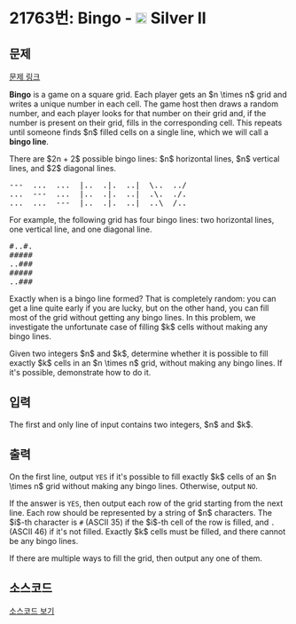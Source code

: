 # 21763번: Bingo - <img src="https://static.solved.ac/tier_small/9.svg" style="height:20px" /> Silver II

<!-- performance -->

<!-- 문제 제출 후 깃허브에 푸시를 했을 때 제출한 코드의 성능이 입력될 공간입니다.-->

<!-- end -->

## 문제

[문제 링크](https://boj.kr/21763)


<p><strong>Bingo</strong> is a game on a square grid. Each player gets an $n \times n$ grid and writes a unique number in each cell. The game host then draws a random number, and each player looks for that number on their grid and, if the number is present on their grid, fills in the corresponding cell. This repeats until someone finds $n$ filled cells on a single line, which we will call a <strong>bingo line</strong>.</p>

<p>There are $2n + 2$ possible bingo lines: $n$ horizontal lines, $n$ vertical lines, and $2$ diagonal lines.</p>

<pre>---  ...  ...  |..  .|.  ..|  \..  ../
...  ---  ...  |..  .|.  ..|  .\.  ./.
...  ...  ---  |..  .|.  ..|  ..\  /..</pre>

<p>For example, the following grid has four bingo lines: two horizontal lines, one vertical line, and one diagonal line.</p>

<pre>#..#.
#####
..###
#####
..###</pre>

<p>Exactly when is a bingo line formed? That is completely random: you can get a line quite early if you are lucky, but on the other hand, you can fill most of the grid without getting any bingo lines. In this problem, we investigate the unfortunate case of filling $k$ cells without making any bingo lines.</p>

<p>Given two integers $n$ and $k$, determine whether it is possible to fill exactly $k$ cells in an $n \times n$ grid, without making any bingo lines. If it's possible, demonstrate how to do it.</p>



## 입력


<p>The first and only line of input contains two integers, $n$ and $k$.</p>



## 출력


<p>On the first line, output <code>YES</code> if it's possible to fill exactly $k$ cells of an $n \times n$ grid without making any bingo lines. Otherwise, output <code>NO</code>.</p>

<p>If the answer is <code>YES</code>, then output each row of the grid starting from the next line. Each row should be represented by a string of $n$ characters. The $i$-th character is <code>#</code> (ASCII 35) if the $i$-th cell of the row is filled, and <code>.</code> (ASCII 46) if it's not filled. Exactly $k$ cells must be filled, and there cannot be any bingo lines.</p>

<p>If there are multiple ways to fill the grid, then output any one of them.</p>



## 소스코드

[소스코드 보기](Bingo.cpp)
